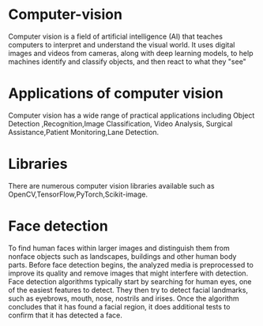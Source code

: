 # Computer-vision

  Computer vision is a field of artificial intelligence (AI) that teaches computers to interpret and understand the visual world. It uses digital images and videos from cameras, along with deep learning models, to help machines identify and classify objects, and then react to what they "see"
# Applications of computer vision 
  Computer vision has a wide range of practical applications including Object Detection ,Recognition,Image Classification, Video Analysis, Surgical Assistance,Patient Monitoring,Lane Detection.
# Libraries
  There are numerous computer vision libraries available such as OpenCV,TensorFlow,PyTorch,Scikit-image.
# Face detection 
  To find human faces within larger images and distinguish them from nonface objects such as landscapes, buildings and other human body parts. Before face detection begins, the analyzed media is preprocessed to improve its quality and remove images that might interfere with detection.
Face detection algorithms typically start by searching for human eyes, one of the easiest features to detect. They then try to detect facial landmarks, such as eyebrows, mouth, nose, nostrils and irises. Once the algorithm concludes that it has found a facial region, it does additional tests to confirm that it has detected a face.
  
